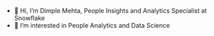 - 👋 Hi, I’m Dimple Mehta, People Insights and Analytics Specialist at Snowflake
- 👀 I’m interested in People Analytics and Data Science

<!---
dimplemehta14/dimplemehta14 is a ✨ special ✨ repository because its `README.md` (this file) appears on your GitHub profile.
You can click the Preview link to take a look at your changes.
--->
